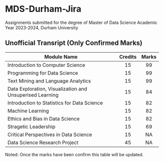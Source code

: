 # MDS-Durham-Jira
Assignments submitted for the degree of Master of Data Science Academic Year 2023-2024, Durham University

## Unofficial Transript (Only Confirmed Marks)
| Module Name |  Credits  |  Marks  |
|---------------------|:---------:|:-------:|
|Introduction to Computer Science|15|99|
|Programming for Data Science|15|99|
|Text Mining and Language Analytics|15|99|
|Data Exploration, Visualization and Unsuperised Learning|15|84|
|Introduction to Statistics for Data Science|15|82|
|Machine Learning|15|82|
|Ethics and Bias in Data Science|15|82|
|Stragetic Leadership|15|69|
|Critical Perspectives in Data Science|15|NA|
|Data Science Research Project|45|NA|

Noted: Once the marks have been confirm this table will be updated.

